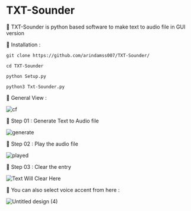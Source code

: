 # TXT-Sounder
🔰 TXT-Sounder is python based software to make text to audio file in GUI version

🔰 Installation :

    git clone https://github.com/arindamss007/TXT-Sounder/
    
    cd TXT-Sounder
    
    python Setup.py
    
    python3 Txt-Sounder.py

🔰 General View :

![cf](https://user-images.githubusercontent.com/73385029/219882461-1f477bb1-b191-4300-8cc9-38403e077477.jpg)


📌 Step 01 : Generate Text to Audio file

![generate](https://user-images.githubusercontent.com/73385029/219883913-c06b4c4b-c9b9-466c-9722-7aa27c17eaa1.png)

📌 Step 02 : Play the audio file

![played](https://user-images.githubusercontent.com/73385029/219884073-0fb2ede2-ca5c-47f4-bfca-98f31ef0f6e4.png)

📌 Step 03 : Clear the entry

![Text Will Clear Here](https://user-images.githubusercontent.com/73385029/219884053-6bf29d21-542d-41dc-a9ac-09905172cd30.png)

🔰 You can also select voice accent from here :

![Untitled design (4)](https://user-images.githubusercontent.com/73385029/219884173-66b071c3-70e5-47cc-b7df-0bebbb1a58b7.png)
